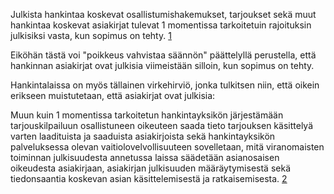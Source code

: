 Julkista hankintaa koskevat osallistumishakemukset, tarjoukset sekä muut hankintaa koskevat asiakirjat tulevat 1 momentissa tarkoitetuin rajoituksin julkisiksi vasta, kun sopimus on tehty. [1](http://www.finlex.fi/fi/laki/ajantasa/1999/19990621#L2P7)

Eiköhän tästä voi "poikkeus vahvistaa säännön" päättelyllä perustella, että hankinnan asiakirjat ovat julkisia viimeistään silloin, kun sopimus on tehty.


Hankintalaissa on myös tällainen virkehirviö, jonka tulkitsen niin, että oikein erikseen muistutetaan, että asiakirjat ovat julkisia:

Muun kuin 1 momentissa tarkoitetun hankintayksikön järjestämään tarjouskilpailuun osallistuneen oikeuteen saada tieto tarjouksen käsittelyä varten laadituista ja saaduista asiakirjoista sekä hankintayksikön palveluksessa olevan vaitiolovelvollisuuteen sovelletaan, mitä viranomaisten toiminnan julkisuudesta annetussa laissa säädetään asianosaisen oikeudesta asiakirjaan, asiakirjan julkisuuden määräytymisestä sekä tiedonsaantia koskevan asian käsittelemisestä ja ratkaisemisesta. [2](https://www.finlex.fi/fi/laki/ajantasa/2007/20070348#L10P84)



